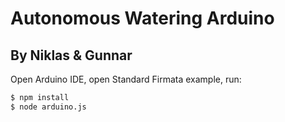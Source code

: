 Autonomous Watering Arduino
======================
By Niklas & Gunnar
----------------------

Open Arduino IDE, open Standard Firmata example, run:

```bat
$ npm install
$ node arduino.js
```

